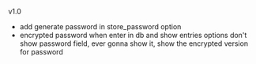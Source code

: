 v1.0
- add generate password in store_password option
- encrypted password when enter in db and show entries options
don't show password field, ever gonna show it, show the encrypted
version for password